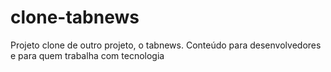 # clone-tabnews
Projeto clone de outro projeto, o tabnews. Conteúdo para desenvolvedores e para quem trabalha com tecnologia
